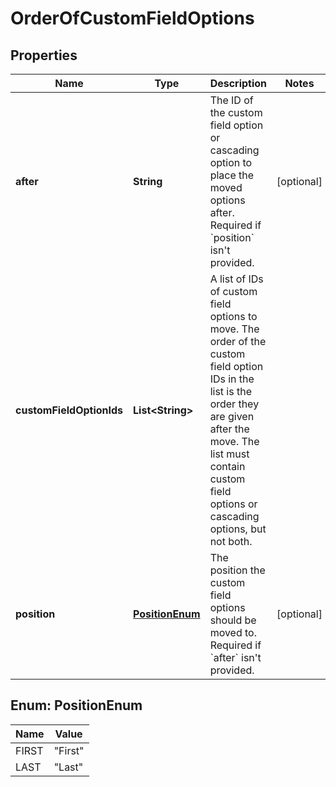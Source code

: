 # OrderOfCustomFieldOptions

## Properties
Name | Type | Description | Notes
------------ | ------------- | ------------- | -------------
**after** | **String** | The ID of the custom field option or cascading option to place the moved options after. Required if &#x60;position&#x60; isn&#x27;t provided. |  [optional]
**customFieldOptionIds** | **List&lt;String&gt;** | A list of IDs of custom field options to move. The order of the custom field option IDs in the list is the order they are given after the move. The list must contain custom field options or cascading options, but not both. | 
**position** | [**PositionEnum**](#PositionEnum) | The position the custom field options should be moved to. Required if &#x60;after&#x60; isn&#x27;t provided. |  [optional]

<a name="PositionEnum"></a>
## Enum: PositionEnum
Name | Value
---- | -----
FIRST | &quot;First&quot;
LAST | &quot;Last&quot;
